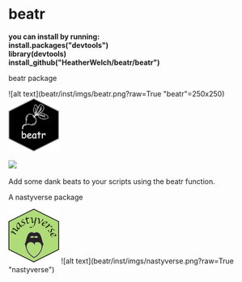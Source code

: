 # beatr

**you can install by running:  
install.packages("devtools") <br />
library(devtools) <br />
install_github("HeatherWelch/beatr/beatr") <br />**

beatr package

![alt text](beatr/inst/imgs/beatr.png?raw=True "beatr"=250x250)
<img src="beatr/inst/imgs/beatr.png?raw=True" width="100">

<img src="https://github.com/favicon.ico" width="48">

Add some dank beats to your scripts using the beatr function.

A nastyverse package

<img src="beatr/inst/imgs/nastyverse.png?raw=True" width="100">
![alt text](beatr/inst/imgs/nastyverse.png?raw=True "nastyverse")


